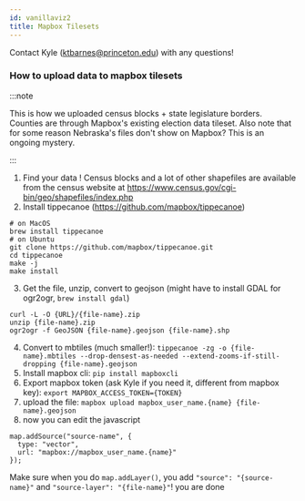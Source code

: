 ```yaml
---
id: vanillaviz2
title: Mapbox Tilesets
---
```

Contact Kyle (ktbarnes@princeton.edu) with any questions!

### How to upload data to mapbox tilesets

:::note

This is how we uploaded census blocks + state legislature borders. Counties are through Mapbox's existing election data tileset. Also note that for some reason Nebraska's files don't show on Mapbox? This is an ongoing mystery.

:::
1. Find your data ! Census blocks and a lot of other shapefiles are available from the census website at https://www.census.gov/cgi-bin/geo/shapefiles/index.php
2. Install tippecanoe (https://github.com/mapbox/tippecanoe)

```
# on MacOS
brew install tippecanoe
# on Ubuntu
git clone https://github.com/mapbox/tippecanoe.git
cd tippecanoe
make -j
make install
```

3. Get the file, unzip, convert to geojson (might have to install GDAL for ogr2ogr, `brew install gdal`)

```
curl -L -O {URL}/{file-name}.zip
unzip {file-name}.zip
ogr2ogr -f GeoJSON {file-name}.geojson {file-name}.shp
```

4. Convert to mbtiles (much smaller!): `tippecanoe -zg -o {file-name}.mbtiles --drop-densest-as-needed --extend-zooms-if-still-dropping {file-name}.geojson`
5. Install mapbox cli: `pip install mapboxcli`
6. Export mapbox token (ask Kyle if you need it, different from mapbox key): `export MAPBOX_ACCESS_TOKEN={TOKEN}`
7. upload the file: `mapbox upload mapbox_user_name.{name} {file-name}.geojson`
8. now you can edit the javascript

```
map.addSource("source-name", {
  type: "vector",
  url: "mapbox://mapbox_user_name.{name}"
});
```

Make sure when you do `map.addLayer()`, you add `"source": "{source-name}"` and `"source-layer": "{file-name}"`! you are done
